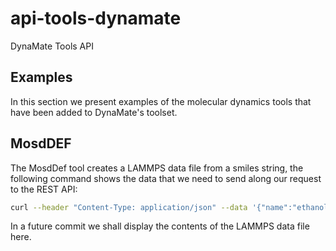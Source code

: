 # api-tools-dynamate
DynaMate Tools API

## Examples

In this section we present examples of the molecular dynamics tools that have been added
to DynaMate's toolset.

## MosdDEF

The MosdDef tool creates a LAMMPS data file from a smiles string, the following command
shows the data that we need to send along our request to the REST API:

```sh
curl --header "Content-Type: application/json" --data '{"name":"ethanol","smiles":"CCO","length":"1","count":"1"}' --request POST http://localhost:8000/api/tool/mosdef
```

In a future commit we shall display the contents of the LAMMPS data file here.
